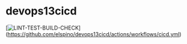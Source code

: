 # devops13cicd
[![LINT-TEST-BUILD-CHECK](http://github.com/elspino/devops13cicd/actions/workflows/cicd.yml/badge.svg)]
(https://github.com/elspino/devops13cicd/actions/workflows/cicd.yml)
